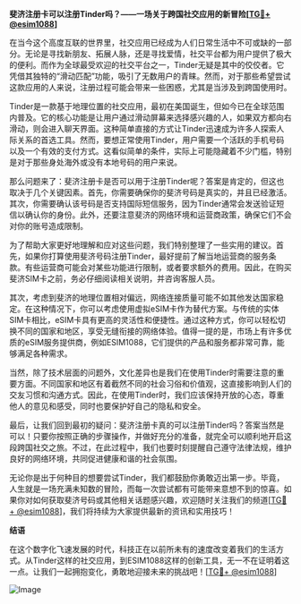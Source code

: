 **斐济注册卡可以注册Tinder吗？——一场关于跨国社交应用的新冒险[[TG💪+ @esim1088](https://t.me/s/esim1088)]**

在当今这个高度互联的世界里，社交应用已经成为人们日常生活中不可或缺的一部分。无论是寻找新朋友、拓展人脉，还是寻找爱情，社交平台都为用户提供了极大的便利。而作为全球最受欢迎的社交平台之一，Tinder无疑是其中的佼佼者。它凭借其独特的“滑动匹配”功能，吸引了无数用户的青睐。然而，对于那些希望尝试这款应用的人来说，注册过程可能会带来一些困惑，尤其是当涉及到跨国使用时。

Tinder是一款基于地理位置的社交应用，最初在美国诞生，但如今已在全球范围内普及。它的核心功能是让用户通过滑动屏幕来选择感兴趣的人，如果双方都向右滑动，则会进入聊天界面。这种简单直接的方式让Tinder迅速成为许多人探索人际关系的首选工具。然而，要想正常使用Tinder，用户需要一个活跃的手机号码以及一个有效的支付方式。这看似简单的条件，实际上可能隐藏着不少门槛，特别是对于那些身处海外或没有本地号码的用户来说。

那么问题来了：斐济注册卡是否可以用于注册Tinder呢？答案是肯定的，但这也取决于几个关键因素。首先，你需要确保你的斐济号码是真实的，并且已经激活。其次，你需要确认该号码是否支持国际短信服务，因为Tinder通常会发送验证短信以确认你的身份。此外，还要注意斐济的网络环境和运营商政策，确保它们不会对你的账号造成限制。

为了帮助大家更好地理解和应对这些问题，我们特别整理了一些实用的建议。首先，如果你打算使用斐济号码注册Tinder，最好提前了解当地运营商的服务条款。有些运营商可能会对某些功能进行限制，或者要求额外的费用。因此，在购买斐济SIM卡之前，务必仔细阅读相关说明，并咨询客服人员。

其次，考虑到斐济的地理位置相对偏远，网络连接质量可能不如其他发达国家稳定。在这种情况下，你可以考虑使用虚拟eSIM卡作为替代方案。与传统的实体SIM卡相比，eSIM卡具有更高的灵活性和便捷性。通过这种方式，你可以轻松切换不同的国家和地区，享受无缝衔接的网络体验。值得一提的是，市场上有许多优质的eSIM服务提供商，例如ESIM1088，它们提供的产品和服务都非常可靠，能够满足各种需求。

当然，除了技术层面的问题外，文化差异也是我们在使用Tinder时需要注意的重要方面。不同国家和地区有着截然不同的社会习俗和价值观，这直接影响到人们的交友习惯和沟通方式。因此，在使用Tinder时，我们应该保持开放的心态，尊重他人的意见和感受，同时也要保护好自己的隐私和安全。

最后，让我们回到最初的疑问：斐济注册卡真的可以注册Tinder吗？答案当然是可以！只要你按照正确的步骤操作，并做好充分的准备，就完全可以顺利地开启这段跨国社交之旅。不过，在此过程中，我们也要时刻提醒自己遵守法律法规，维护良好的网络环境，共同促进健康和谐的社会氛围。

无论你是出于何种目的想要尝试Tinder，我们都鼓励你勇敢迈出第一步。毕竟，人生就是一场充满未知数的冒险，而每一次尝试都有可能带来意想不到的惊喜。如果你对如何获取斐济号码或其他相关话题感兴趣，欢迎随时关注我们的频道[[TG💪+ @esim1088](https://t.me/s/esim1088)]，我们将持续为大家提供最新的资讯和实用技巧！

**结语**

在这个数字化飞速发展的时代，科技正在以前所未有的速度改变着我们的生活方式。从Tinder这样的社交应用，到ESIM1088这样的创新工具，无一不在证明着这一点。让我们一起拥抱变化，勇敢地迎接未来的挑战吧！[[TG💪+ @esim1088](https://t.me/s/esim1088)] 

![Image](https://i.postimg.cc/4NQfJmqS/Snipaste-2025-05-13-00-14-12.png)